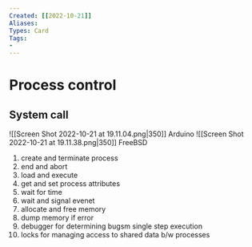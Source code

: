 ```yaml
---
Created: [[2022-10-21]]
Aliases: 
Types: Card
Tags: 
- 
---
```

# Process control
## System call
![[Screen Shot 2022-10-21 at 19.11.04.png|350]]
Arduino
![[Screen Shot 2022-10-21 at 19.11.38.png|350]]
FreeBSD
1. create and terminate process
2. end and abort
3. load and execute
4. get and set process attributes
5. wait for time
6. wait and signal evenet
7. allocate and free memory
8. dump memory if error
9. debugger for determining bugsm single step execution
10. locks for managing access to shared data b/w processes
